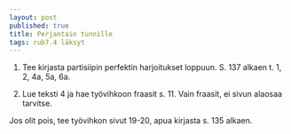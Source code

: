```yaml
---
layout: post
published: true
title: Perjantain tunnille
tags: rub7.4 läksyt
---
```

1. Tee kirjasta partisiipin perfektin harjoitukset loppuun. S. 137 alkaen t. 1, 2, 4a, 5a, 6a.

2. Lue teksti 4 ja hae työvihkoon fraasit s. 11. Vain fraasit, ei sivun alaosaa tarvitse.

Jos olit pois, tee työvihkon sivut 19-20, apua kirjasta s. 135 alkaen.